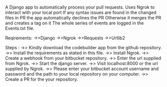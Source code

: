 A Django app to automatically process your pull requests.
Uses Ngrok to interact with your local port
If any syntax issues are found in the changed files in PR the app automatically declines the PR
Otherwise it merges the PR and creates a tag on it
The whole series of events are logged in the Events.txt file.

Reqirements:
->>Django
->>Ngrok
->>Requests
->>Urllib2

Steps :
->> Kindly download the codebuilder app from the github repository.
->> Install the requirements as stated in this file.
->> Install Ngrok.
->> Create a webhook from your bitbucket repository.
->> Enter the url supplied from Ngrok.
->> Start the django server. 
->> Visit localhost:8000 or the url supplied by Ngrok.
->> Please enter your bitbucket account username and password and the path to your local repository on your computer. 
->> Create a PR for the your repository. 
